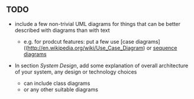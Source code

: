 ## TODO

* include a few non-trivial UML diagrams for things that can be better
  described with diagrams than with text
  * e.g. for prodcut features: put a few use
  [case diagrams]((http://en.wikipedia.org/wiki/Use_Case_Diagram) or
  [sequence diagrams](http://en.wikipedia.org/wiki/Sequence_diagram)


* In section _System Design_, add some explanation of overall architecture
  of your system, any design or technology choices
  * can include class diagrams
  * or any other suitable diagrams
